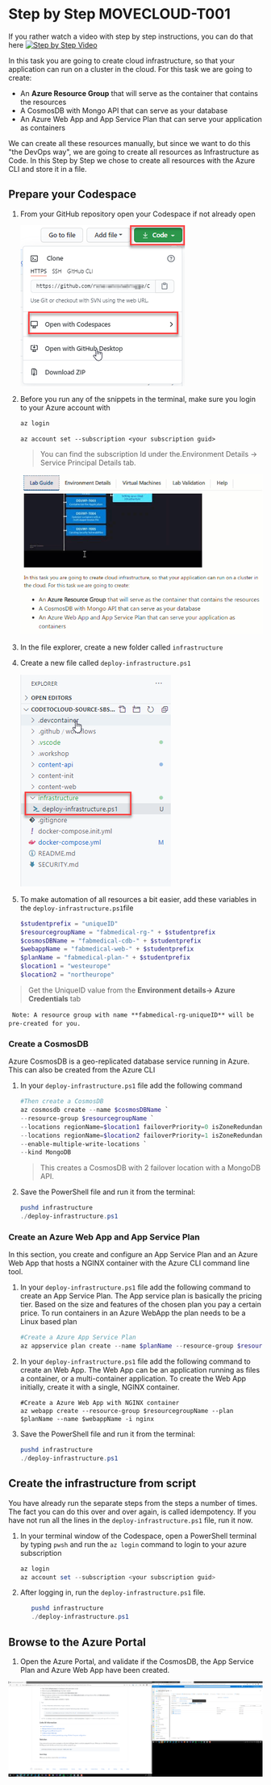 # Step by Step MOVECLOUD-T001

If you rather watch a video with step by step instructions, you can do that here
[![Step by Step Video](https://img.youtube.com/vi/Q2H9LFzWetQ/0.jpg)](https://www.youtube.com/watch?v=Q2H9LFzWetQ)

In this task you are going to create cloud infrastructure, so that your application can run on a cluster in the cloud. For this task we are going to create:

* An **Azure Resource Group** that will serve as the container that contains the resources
* A CosmosDB with Mongo API that can serve as your database
* An Azure Web App and App Service Plan that can serve your application as containers

We can create all these resources manually, but since we want to do this "the DevOps way", we are going to create all resources as Infrastructure as Code. In this Step by Step we chose to create all resources with the Azure CLI and store it in a file.


## Prepare your Codespace

1. From your GitHub repository open your Codespace if not already open

   ![](https://raw.githubusercontent.com/CloudLabsAI-Azure/AIW-DevOps/main/Assets/OpenCodeSpace.png)

2. Before you run any of the snippets in the terminal, make sure you login to your Azure account with 

   ```bash 
   az login
   ```

   ```
   az account set --subscription <your subscription guid>
   ```

   > You can find the subscription Id under the.Environment Details -> Service Principal Details tab. 

   ![](https://raw.githubusercontent.com/CloudLabsAI-Azure/AIW-DevOps/main/Assets/spdetails.gif)

3. In the file explorer, create a new folder called `infrastructure`

4. Create a new file called `deploy-infrastructure.ps1`

   ![](https://raw.githubusercontent.com/CloudLabsAI-Azure/AIW-DevOps/main/Assets/newfolderinfra.png)

5. To make automation of all resources a bit easier, add these variables in the `deploy-infrastructure.ps1`file

   ```Powershell
   $studentprefix = "uniqueID"
   $resourcegroupName = "fabmedical-rg-" + $studentprefix
   $cosmosDBName = "fabmedical-cdb-" + $studentprefix
   $webappName = "fabmedical-web-" + $studentprefix
   $planName = "fabmedical-plan-" + $studentprefix
   $location1 = "westeurope"
   $location2 = "northeurope"
   ```
>Get the UniqueID value from the **Environment details-> Azure Credentials** tab

`` Note: A resource group with name **fabmedical-rg-uniqueID** will be pre-created for you.``

### Create a CosmosDB

Azure CosmosDB is a geo-replicated database service running in Azure. This can also be created from the Azure CLI 

1. In your `deploy-infrastructure.ps1` file add the following command

   ```powershell
   #Then create a CosmosDB
   az cosmosdb create --name $cosmosDBName `
   --resource-group $resourcegroupName `
   --locations regionName=$location1 failoverPriority=0 isZoneRedundant=False `
   --locations regionName=$location2 failoverPriority=1 isZoneRedundant=True `
   --enable-multiple-write-locations `
   --kind MongoDB 
   ```

   > This creates a CosmosDB with 2 failover location with a MongoDB API. 

2. Save the PowerShell file and run it from the terminal:

      ```powershell
      pushd infrastructure
      ./deploy-infrastructure.ps1
      ```

### Create an Azure Web App and App Service Plan

In this section, you create and configure an App Service Plan and an Azure Web App that hosts a NGINX container with the Azure CLI command line tool.

1. In your `deploy-infrastructure.ps1` file add the following command to create an App Service Plan. The App service plan is basically the pricing tier. Based on the size and features of the chosen plan you pay a certain price. To run containers in an Azure WebApp the plan needs to be a Linux based plan

   ```powershell
   #Create a Azure App Service Plan
   az appservice plan create --name $planName --resource-group $resourcegroupName --sku S1 --is-linux
   ```

2. In your `deploy-infrastructure.ps1` file add the following command to create an Web App. The Web App can be an application running as files a container, or a multi-container application. To create the Web App initially, create it with a single, NGINX container.

   ```
   #Create a Azure Web App with NGINX container
   az webapp create --resource-group $resourcegroupName --plan $planName --name $webappName -i nginx
   ```

3. Save the PowerShell file and run it from the terminal:

      ```powershell
      pushd infrastructure
      ./deploy-infrastructure.ps1
      ```

## Create the infrastructure from script

You have already run the separate steps from the steps a number of times. The fact you can do this over and over again, is called idempotency. If you have not run all the lines in the `deploy-infrastructure.ps1` file, run it now.

1. In your terminal window of the Codespace, open a PowerShell terminal by typing `pwsh` and run the `az login` command to login to your azure subscription

   ```powershell
   az login
   az account set --subscription <your subscription guid>
   ```

2. After logging in, run the `deploy-infrastructure.ps1` file.

   ```powershell
      pushd infrastructure
      ./deploy-infrastructure.ps1
   ```

## Browse to the Azure Portal

1. Open the Azure Portal, and validate if the CosmosDB, the App Service Plan and Azure Web App have been created. 

![Resources created in Azure](https://raw.githubusercontent.com/CloudLabsAI-Azure/AIW-DevOps/main/Assets/2020-10-15-10-32-42.png)
